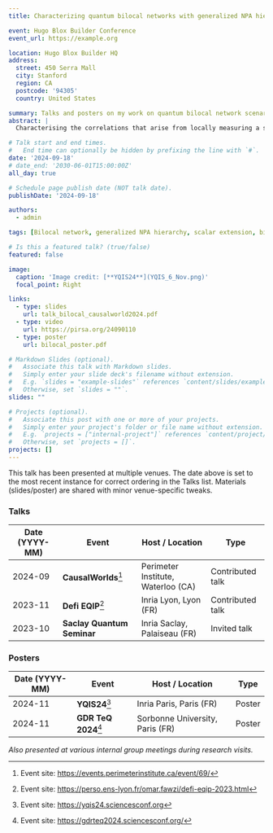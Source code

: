 ```yaml
---
title: Characterizing quantum bilocal networks with generalized NPA hierarchies

event: Hugo Blox Builder Conference
event_url: https://example.org

location: Hugo Blox Builder HQ
address:
  street: 450 Serra Mall
  city: Stanford
  region: CA
  postcode: '94305'
  country: United States

summary: Talks and posters on my work on quantum bilocal network scenarios.
abstract: |
  Characterising the correlations that arise from locally measuring a single part of a joint quantum system is one of the main problems of quantum information theory. The seminal work [M. Navascu´es et al, NJP 10,7,073013 (2008)], known as the NPA hierarchy, reformulated this question as a polynomial optimisation problem over noncommutative variables and proposed a convergent hierarchy of necessary conditions, each testable using semidefinite programming. More recently, the problem of characterising the quantum network correlations, which arise when locally measuring several independent quantum systems distributed in a network, has received considerable interest. Several generalisations of the NPA hierarchy, such as the Scalar Extension [Pozas-Kerstjens et al, Phys. Rev. Lett. 123, 140503 (2019)], were introduced while their converging sets remain unknown. In this work, we introduce a new hierarchy, prove its equivalence to the Scalar Extension, and characterise its convergence in the case of the simplest network, the bilocal scenario, and explore its relations with the known generalisations.

# Talk start and end times.
#   End time can optionally be hidden by prefixing the line with `#`.
date: '2024-09-18'
# date_end: '2030-06-01T15:00:00Z'
all_day: true

# Schedule page publish date (NOT talk date).
publishDate: '2024-09-18'

authors:
  - admin

tags: [Bilocal network, generalized NPA hierarchy, scalar extension, bilocal factorisation]

# Is this a featured talk? (true/false)
featured: false

image:
  caption: 'Image credit: [**YQIS24**](YQIS_6_Nov.png)'
  focal_point: Right

links:
  - type: slides
    url: talk_bilocal_causalworld2024.pdf
  - type: video
    url: https://pirsa.org/24090110
  - type: poster
    url: bilocal_poster.pdf

# Markdown Slides (optional).
#   Associate this talk with Markdown slides.
#   Simply enter your slide deck's filename without extension.
#   E.g. `slides = "example-slides"` references `content/slides/example-slides.md`.
#   Otherwise, set `slides = ""`.
slides: ""

# Projects (optional).
#   Associate this post with one or more of your projects.
#   Simply enter your project's folder or file name without extension.
#   E.g. `projects = ["internal-project"]` references `content/project/deep-learning/index.md`.
#   Otherwise, set `projects = []`.
projects: []
---
```


<!-- {{% callout note %}}
{{% /callout %}} -->
<p class="text-sm text-gray-500 dark:text-gray-400">
This talk has been presented at multiple venues. The date above is set to the most recent instance for correct ordering in the Talks list. Materials (slides/poster) are shared with minor venue-specific tweaks.
</p>

### Talks
| Date (YYYY-MM) | Event | Host / Location | Type |
|---|---|---|---|
| 2024-09 | **CausalWorlds**[^cw] | Perimeter Institute, Waterloo (CA) | Contributed talk |
| 2023-11 | **Defi EQIP**[^eqip] | Inria Lyon, Lyon (FR) | Contributed talk |
| 2023-10 | **Saclay Quantum Seminar** | Inria Saclay, Palaiseau (FR) | Invited talk |

### Posters
| Date (YYYY-MM) | Event | Host / Location | Type |
|---|---|---|---|
| 2024-11 | **YQIS24**[^yqis] | Inria Paris, Paris (FR) | Poster |
| 2024-11 | **GDR TeQ 2024**[^gdr] | Sorbonne University, Paris (FR) | Poster |

*Also presented at various internal group meetings during research visits.*

[^cw]: Event site: <https://events.perimeterinstitute.ca/event/69/>
[^eqip]: Event site: <https://perso.ens-lyon.fr/omar.fawzi/defi-eqip-2023.html>
[^yqis]: Event site: <https://yqis24.sciencesconf.org>
[^gdr]: Event site: <https://gdrteq2024.sciencesconf.org/>

